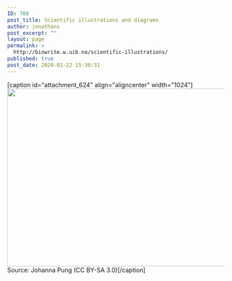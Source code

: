 ```yaml
---
ID: 788
post_title: Scientific illustrations and diagrams
author: jonathans
post_excerpt: ""
layout: page
permalink: >
  http://biowrite.w.uib.no/scientific-illustrations/
published: true
post_date: 2020-01-22 15:30:31
---
```

[caption id="attachment_624" align="aligncenter" width="1024"]<img src="http://biowrite.w.uib.no/files/2019/06/Evolution-des-wissens-1024x411.jpg" alt="" width="1024" height="411" class="size-large wp-image-624" /> Source: Johanna Pung (CC BY-SA 3.0)[/caption]
